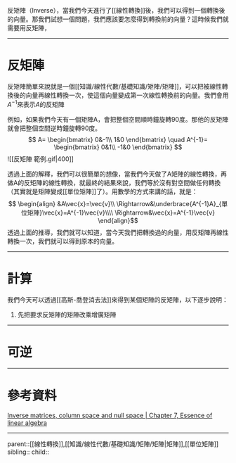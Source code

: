 反矩陣（Inverse），當我們今天進行了[[線性轉換]]後，我們可以得到一個轉換後的向量。那我們試想一個問題，我們應該要怎麼得到轉換前的向量？這時候我們就需要用反矩陣，
- - -
# 反矩陣
反矩陣簡單來說就是一個[[知識/線性代數/基礎知識/矩陣/矩陣]]，可以把被線性轉換後的向量再線性轉換一次，使這個向量變成第一次線性轉換前的向量。我們會用$A^{-1}$來表示$A$的反矩陣

例如，如果我們今天有一個矩陣A，會把整個空間順時鐘旋轉90度。那他的反矩陣就會把整個空間逆時鐘旋轉90度。
$$
A=
\begin{bmatrix}
0&-1\\
1&0
\end{bmatrix}
\quad
A^{-1}=
\begin{bmatrix}
0&1\\
-1&0
\end{bmatrix}
$$
![[反矩陣 範例.gif|400]]

透過上面的解釋，我們可以很簡單的想像，當我們今天做了A矩陣的線性轉換，再做A的反矩陣的線性轉換，就最終的結果來說，我們等於沒有對空間做任何轉換（其實就是矩陣變成[[單位矩陣]]了）。用數學的方式來講的話，就是：
$$
\begin{align}
&A\vec{x}=\vec{v}\\
\Rightarrow&\underbrace{A^{-1}A}_{單位矩陣}\vec{x}=A^{-1}\vec{v}\\\\
\Rightarrow&\vec{x}=A^{-1}\vec{v}
\end{align}$$
透過上面的推導，我們就可以知道，當今天我們把轉換過的向量，用反矩陣再線性轉換一次，我們就可以得到原本的向量。
- - -
# 計算
我們今天可以透過[[高斯-喬登消去法]]來得到某個矩陣的反矩陣，以下逐步說明：

1. 先把要求反矩陣的矩陣改乘增廣矩陣
- - -
# 可逆



- - -
# 參考資料
[Inverse matrices, column space and null space | Chapter 7, Essence of linear algebra](https://www.youtube.com/watch?v=uQhTuRlWMxw&list=PLZHQObOWTQDPD3MizzM2xVFitgF8hE_ab&index=8)
- - -
parent::[[線性轉換]],[[知識/線性代數/基礎知識/矩陣/矩陣|矩陣]],[[單位矩陣]]
sibling::
child::